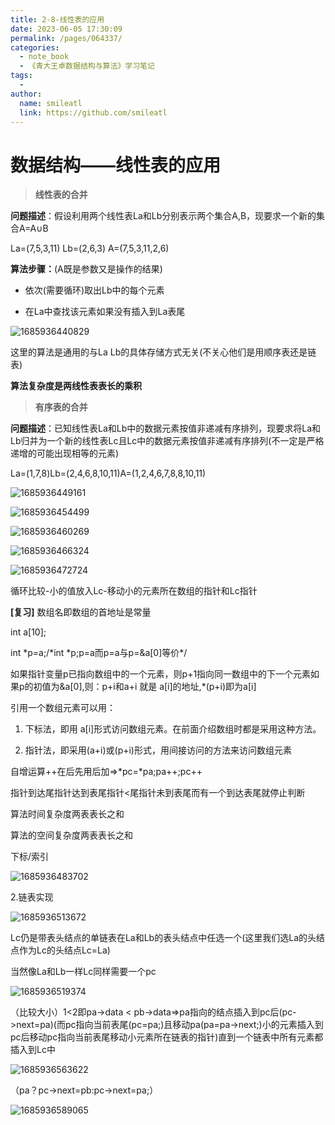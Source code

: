 ```yaml
---
title: 2-8-线性表的应用
date: 2023-06-05 17:30:09
permalink: /pages/064337/
categories:
  - note_book
  - 《青大王卓数据结构与算法》学习笔记
tags:
  - 
author: 
  name: smileatl
  link: https://github.com/smileatl
---
```

数据结构——线性表的应用
============

> **线性表的合并**

**问题描述**：假设利用两个线性表La和Lb分别表示两个集合A,B，现要求一个新的集合A=A∪B

La=(7,5,3,11)  Lb=(2,6,3)  A=(7,5,3,11,2,6)

**算法步骤：**(A既是参数又是操作的结果)

*   依次(需要循环)取出Lb中的每个元素
    
*   在La中查找该元素如果没有插入到La表尾  
    

![1685936440829](/assets/1685936440829.png)

这里的算法是通用的与La Lb的具体存储方式无关(不关心他们是用顺序表还是链表)

**算法复杂度是两线性表表长的乘积**

> **有序表的合并**

**问题描述**：已知线性表La和Lb中的数据元素按值非递减有序排列，现要求将La和Lb归并为一个新的线性表Lc且Lc中的数据元素按值非递减有序排列(不一定是严格递增的可能出现相等的元素)

La=(1,7,8)Lb=(2,4,6,8,10,11)A=(1,2,4,6,7,8,8,10,11)  

![1685936449161](/assets/1685936449161.png)

![1685936454499](/assets/1685936454499.png)

![1685936460269](/assets/1685936460269.png)

![1685936466324](/assets/1685936466324.png)

![1685936472724](/assets/1685936472724.png)

循环比较-小的值放入Lc-移动小的元素所在数组的指针和Lc指针

**\[复习\]** 数组名即数组的首地址是常量

int a\[10\];

int \*p=a;/\*int \*p;p=a而p=a与p=&a\[0\]等价\*/

如果指针变量p已指向数组中的一个元素，则p+1指向同一数组中的下一个元素如果p的初值为&a\[0\],则：p+i和a+i 就是 a\[i\]的地址,\*(p+i)即为a\[i\]

引用一个数组元素可以用：

1) 下标法，即用 a\[i\]形式访问数组元素。在前面介绍数组时都是采用这种方法。

2) 指针法，即采用(a+i)或(p+i)形式，用间接访问的方法来访问数组元素

自增运算++在后先用后加=>\*pc=\*pa;pa++;pc++

指针到达尾指针达到表尾指针<尾指针未到表尾而有一个到达表尾就停止判断

算法时间复杂度两表表长之和

算法的空间复杂度两表表长之和

下标/索引

![1685936483702](/assets/1685936483702.png)

2.链表实现

![1685936513672](/assets/1685936513672.png)

Lc仍是带表头结点的单链表在La和Lb的表头结点中任选一个(这里我们选La的头结点作为Lc的头结点Lc=La)

当然像La和Lb一样Lc同样需要一个pc

![1685936519374](/assets/1685936519374.png)

（比较大小）1<2即pa->data \< pb->data=>pa指向的结点插入到pc后(pc->next=pa)(而pc指向当前表尾(pc=pa;)且移动pa(pa=pa->next;)小的元素插入到pc后移动pc指向当前表尾移动小元素所在链表的指针)直到一个链表中所有元素都插入到Lc中

![1685936563622](/assets/1685936563622.png)

（pa？pc->next=pb:pc->next=pa;）

![1685936589065](/assets/1685936589065.png)

  

